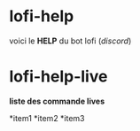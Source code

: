 # lofi-help
voici le **HELP** du bot lofi (*discord*)

# lofi-help-live
**liste des commande lives**

*item1 *item2 *item3
